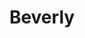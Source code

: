 ---
layout: post
title: Beverly
description: Beverly is the first single off my debut album, "Mono No Aware." 
embed_player:
  type: youtube
  src: mYSXzvvpiME
---